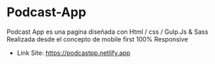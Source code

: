 # Podcast-App
Podcast App es una pagina diseñada con Html / css / Gulp.Js & Sass Realizada desde el concepto de mobile first 100% Responsive
- Link Site: https://podcastpp.netlify.app 
